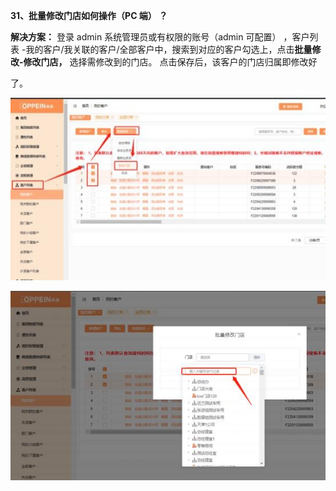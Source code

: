 **31、批量修改门店如何操作（PC 端） ？**

**解决方案：** 登录 admin 系统管理员或有权限的账号（admin 可配置） ，客户列表 -我的客户/我关联的客户/全部客户中，搜索到对应的客户勾选上，点击**批量修 改-修改门店，** 选择需修改到的门店。 点击保存后，该客户的门店归属即修改好

了。


![](Aspose.Words.955081b2-65f6-4309-844b-133ee40a773f.040.jpeg)

![](Aspose.Words.955081b2-65f6-4309-844b-133ee40a773f.041.jpeg)



